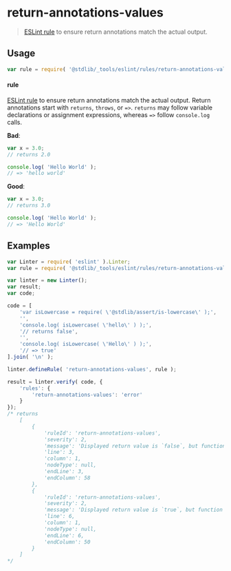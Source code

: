 <!--

@license Apache-2.0

Copyright (c) 2018 The Stdlib Authors.

Licensed under the Apache License, Version 2.0 (the "License");
you may not use this file except in compliance with the License.
You may obtain a copy of the License at

   http://www.apache.org/licenses/LICENSE-2.0

Unless required by applicable law or agreed to in writing, software
distributed under the License is distributed on an "AS IS" BASIS,
WITHOUT WARRANTIES OR CONDITIONS OF ANY KIND, either express or implied.
See the License for the specific language governing permissions and
limitations under the License.

-->

# return-annotations-values

> [ESLint rule][eslint-rules] to ensure return annotations match the actual output.

<section class="intro">

</section>

<!-- /.intro -->

<section class="usage">

## Usage

```javascript
var rule = require( '@stdlib/_tools/eslint/rules/return-annotations-values' );
```

#### rule

[ESLint rule][eslint-rules] to ensure return annotations match the actual output. Return annotations start with `returns`, `throws`, or `=>`. `returns` may follow variable declarations or assignment expressions, whereas `=>` follow `console.log` calls.

**Bad**:

<!-- eslint-disable stdlib/return-annotations-values -->

```javascript
var x = 3.0;
// returns 2.0

console.log( 'Hello World' );
// => 'hello world'
```

**Good**:

```javascript
var x = 3.0;
// returns 3.0

console.log( 'Hello World' );
// => 'Hello World'
```

</section>

<!-- /.usage -->

<section class="examples">

## Examples

<!-- eslint no-undef: "error" -->

```javascript
var Linter = require( 'eslint' ).Linter;
var rule = require( '@stdlib/_tools/eslint/rules/return-annotations-values' );

var linter = new Linter();
var result;
var code;

code = [
    'var isLowercase = require( \'@stdlib/assert/is-lowercase\' );',
    '',
    'console.log( isLowercase( \'hello\' ) );',
    '// returns false',
    '',
    'console.log( isLowercase( \'Hello\' ) );',
    '// => true'
].join( '\n' );

linter.defineRule( 'return-annotations-values', rule );

result = linter.verify( code, {
    'rules': {
        'return-annotations-values': 'error'
    }
});
/* returns
    [
        {
            'ruleId': 'return-annotations-values',
            'severity': 2,
            'message': 'Displayed return value is `false`, but function returns `true` instead',
            'line': 3,
            'column': 1,
            'nodeType': null,
            'endLine': 3,
            'endColumn': 58
        },
        {
            'ruleId': 'return-annotations-values',
            'severity': 2,
            'message': 'Displayed return value is `true`, but function returns `false` instead',
            'line': 6,
            'column': 1,
            'nodeType': null,
            'endLine': 6,
            'endColumn': 50
        }
    ]
*/
```

</section>

<!-- /.examples -->

<section class="links">

[eslint-rules]: https://eslint.org/docs/developer-guide/working-with-rules

</section>

<!-- /.links -->
